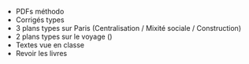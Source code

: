 - PDFs méthodo
- Corrigés types
- 3 plans types sur Paris (Centralisation / Mixité sociale / Construction)
- 2 plans types sur le voyage ()
- Textes vue en classe
- Revoir les livres